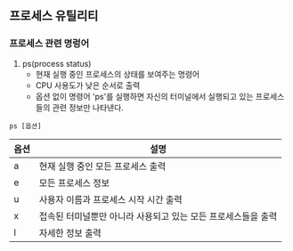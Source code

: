 ## 프로세스 유틸리티
### 프로세스 관련 명렁어
1. ps(process status)
    - 현재 실행 중인 프로세스의 상태를 보여주는 명령어
    - CPU 사용도가 낮은 순서로 출력
    - 옵션 없이 명령어 'ps'를 실행하면 자신의 터미널에서 실행되고 있는 프로세스들의 관련 정보만 나타낸다.
```
ps [옵션]
```
|옵션|설명|
|---|---|
|a|현재 실행 중인 모든 프로세스 출력|
|e|모든 프로세스 정보|
|u|사용자 이름과 프로세스 시작 시간 출력|
|x|접속된 터미널뿐만 아니라 사용되고 있는 모든 프로세스들을 출력|
|l|자세한 정보 출력|

